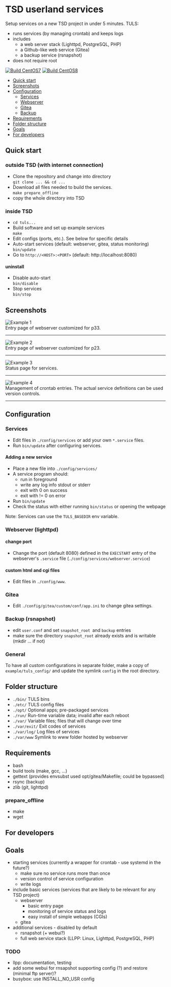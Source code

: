 # TSD userland services

Setup services on a new TSD project in under 5 minutes. TULS:
  * runs services (by managing crontab) and keeps logs
  * includes 
    * a web server stack (Lighttpd, PostgreSQL, PHP)
    * a Github-like web service (Gitea)
    * a backup service (rsnapshot)
  * does not require root

[![Build CentOS7](https://github.com/LCBC-UiO/tuls/actions/workflows/centos7.yml/badge.svg)](https://github.com/LCBC-UiO/tuls/actions/workflows/centos7.yml)
[![Build CentOS8](https://github.com/LCBC-UiO/tuls/actions/workflows/centos8.yml/badge.svg)](https://github.com/LCBC-UiO/tuls/actions/workflows/centos8.yml)

  * [Quick start](#quick-start)
  * [Screenshots](#screenshots)
  * [Configuration](#configuration)
    * [Services](#services)
    * [Webserver](#webserver-lighttpd)
    * [Gitea](#gitea)
    * [Backup](#backup-rsnapshot)
  * [Requirements](#requirements)
  * [Folder structure](#folder-structure)
  * [Goals](#goals)
  * [For developers](#for-developers)

## Quick start

### outside TSD (with internet connection) 
  * Clone the repository and change into directory  
    `git clone ... && cd ...`
  * Download all files needed to build the services.  
    `make prepare_offline`
  * copy the whole directory into TSD

### inside TSD
  * `cd tuls...`
  * Build software and set up example services  
    `make`  
  * Edit configs (ports, etc.). See below for specific details
  * Auto-start services (default: webserver, gitea, status monitoring)  
    `bin/update`
  * Go to `http://<HOST>:<PORT>` (default: http://localhost:8080)  
    
#### uninstall
  * Disable auto-start  
    `bin/disable`
  * Stop services  
    `bin/stop`

## Screenshots

![Example 1](./example/doc/tuls_p33.png)  
Entry page of webserver customized for p33. 

---

![Example 2](./example/doc/tuls_p23.png)  
Entry page of webserver customized for p23. 

---

![Example 3](./example/doc/tuls_srvstat.png)  
Status page for services.

---

![Example 4](./example/doc/tuls_crontab.png)  
Management of crontab entries. The actual service definitions can be used version controls.

---

## Configuration

### Services

  * Edit files in `./config/services` or add your own `*.service` files.
  * Run `bin/update` after configuring services.

#### Adding a new service  

  * Place a new file into `./config/services/`
  * A service program should:
    * run in foreground
    * write any log info stdout or stderr
    * exit with 0 on success
    * exit with != 0 on error
  * Run `bin/update`
  * Check the status with either running `bin/status` or opening the webpage

Note: Services can use the `TULS_BASEDIR` env variable.

### Webserver (lighttpd)

#### change port
  * Change the port (default 8080) defined in the `EXECSTART` entry of the webserver's `.service` file (`./config/services/webserver.service`)

#### custom html and cgi files 
  * Edit files in `./config/www`.
  
### Gitea
  * Edit `./config/gitea/custom/conf/app.ini` to change gitea settings.

### Backup (rsnapshot)
  * edit `user.conf` and set `snapshot_root `and `backup` entries
  * make sure the directory `snapshot_root` already exists and is writable (mkdir ... if not)

### General 

To have all custom configurations in separate folder, make a copy of `example/tuls_config/` and
update the symlink `config` in the root directory. 

## Folder structure
  * `./bin/` TULS bins
  * `./etc/` TULS config files
  * `./opt/` Optional apps; pre-packaged services
  * `./run/` Run-time variable data; invalid after each reboot
  * `./var/` Variable files; files that will change over time
  * `./var/exit/` Exit codes of services 
  * `./var/log/` Log files of services
  * `./var/www` Symlink to www folder hosted by webserver

## Requirements
  * bash
  * build tools (make, gcc, ...)
  * gettext (provides envsubst used opt/gitea/Makefile; could be bypassed)
  * rsync (backup)
  * zlib (git, lighttpd)

### prepare_offline
  * make
  * wget

## For developers

## Goals 
  * starting services (currently a wrapper for crontab - use systemd in the future?)
    * make sure no service runs more than once
    * version control of service configuration
    * write logs
  * include basic services (services that are likely to be relevant for any TSD project)
    * webserver
      * basic entry page 
      * monitoring of service status and logs
      * easy install of simple webapps (CGIs)
    * gitea
  * additional services - disabled by default
    * rsnapshot (+ webui?)
    * full web service stack (LLPP: Linux, Lighttpd, PostgreSQL, PHP)

### TODO
  * llpp: documentation, testing
  * add some webui for rnsapshot supporting config (?) and restore (minimal ftp server)?
  * busybox: use INSTALL_NO_USR config

